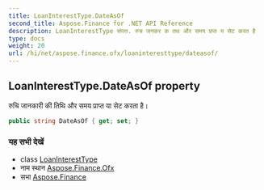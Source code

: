 ```yaml
---
title: LoanInterestType.DateAsOf
second_title: Aspose.Finance for .NET API Reference
description: LoanInterestType संपत्त. रुच जनकर क तथ और समय प्रप्त य सेट करत है
type: docs
weight: 20
url: /hi/net/aspose.finance.ofx/loaninteresttype/dateasof/
---
```

## LoanInterestType.DateAsOf property

रुचि जानकारी की तिथि और समय प्राप्त या सेट करता है।

```csharp
public string DateAsOf { get; set; }
```

### यह सभी देखें

* class [LoanInterestType](../)
* नाम स्थान [Aspose.Finance.Ofx](../../loaninteresttype/)
* सभा [Aspose.Finance](../../../)


